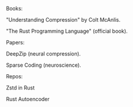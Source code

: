 Books:

"Understanding Compression" by Colt McAnlis.

"The Rust Programming Language" (official book).

Papers:

DeepZip (neural compression).

Sparse Coding (neuroscience).

Repos:

Zstd in Rust

Rust Autoencoder

